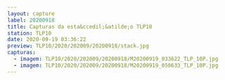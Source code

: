 ```yaml
---
layout: capture
label: 20200918
title: Capturas da esta&ccedil;&atilde;o TLP10
station: TLP10
date: 2020-09-19 03:36:22
preview: TLP10/2020/202009/20200918/stack.jpg
capturas:
  - imagem: TLP10/2020/202009/20200918/M20200919_033622_TLP_10P.jpg
  - imagem: TLP10/2020/202009/20200918/M20200919_050633_TLP_10P.jpg
---
```

